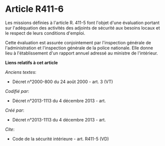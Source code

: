 # Article R411-6

Les missions définies à l'article R. 411-5 font l'objet d'une évaluation portant sur l'adéquation des activités des adjoints
de sécurité aux besoins locaux et le respect de leurs conditions d'emploi. 

Cette évaluation est assurée conjointement par l'inspection générale de l'administration et l'inspection générale de la
police nationale. Elle donne lieu à l'établissement d'un rapport annuel adressé au ministre de l'intérieur.

**Liens relatifs à cet article**

_Anciens textes_:

  - Décret n°2000-800 du 24 août 2000 - art. 3 (VT)

_Codifié par_:

  - Décret n°2013-1113 du 4 décembre 2013 - art.

_Créé par_:

  - Décret n°2013-1113 du 4 décembre 2013 - art.

_Cite_:

  - Code de la sécurité intérieure - art. R411-5 (VD)

